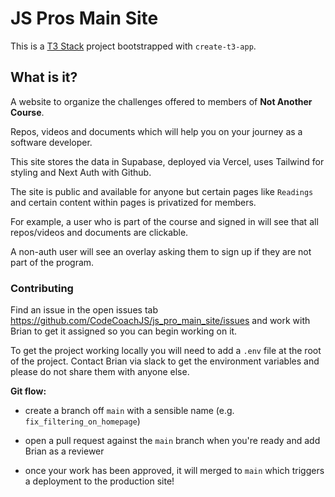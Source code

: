 # JS Pros Main Site

This is a [T3 Stack](https://create.t3.gg/) project bootstrapped with `create-t3-app`.

## What is it?

A website to organize the challenges offered to members of **Not Another Course**.

Repos, videos and documents which will help you on your journey as a software developer.

This site stores the data in Supabase, deployed via Vercel, uses Tailwind for styling and Next Auth with Github.

The site is public and available for anyone but certain pages like `Readings` and certain content within pages is privatized for members.

For example, a user who is part of the course and signed in will see that all repos/videos and documents are clickable.

A non-auth user will see an overlay asking them to sign up if they are not part of the program.

### Contributing

Find an issue in the open issues tab https://github.com/CodeCoachJS/js_pro_main_site/issues and work with Brian to get it assigned so you can begin working on it.

To get the project working locally you will need to add a `.env` file at the root of the project. Contact Brian via slack to get the environment variables and please do not share them with anyone else.

**Git flow:**

- create a branch off `main` with a sensible name (e.g. `fix_filtering_on_homepage`)

- open a pull request against the `main` branch when you're ready and add Brian as a reviewer

- once your work has been approved, it will merged to `main` which triggers a deployment to the production site!
